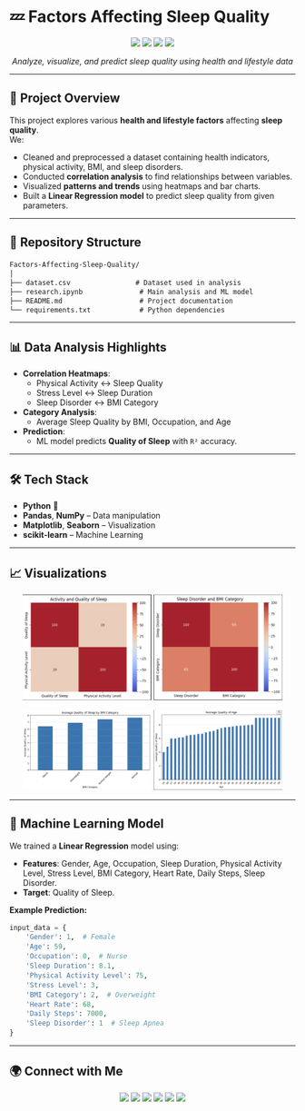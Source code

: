 # 💤 Factors Affecting Sleep Quality

<p align="center">
  <img src="https://img.shields.io/badge/Python-3.9%2B-blue?logo=python&logoColor=white" />
  <img src="https://img.shields.io/badge/Jupyter-Notebook-orange?logo=jupyter" />
  <img src="https://img.shields.io/badge/ML-Linear%20Regression-green?logo=scikit-learn" />
  <img src="https://img.shields.io/badge/License-MIT-lightgrey" />
</p>

<p align="center">
  <em>Analyze, visualize, and predict sleep quality using health and lifestyle data</em>
</p>

---

## 📌 Project Overview
This project explores various **health and lifestyle factors** affecting **sleep quality**.  
We:
- Cleaned and preprocessed a dataset containing health indicators, physical activity, BMI, and sleep disorders.
- Conducted **correlation analysis** to find relationships between variables.
- Visualized **patterns and trends** using heatmaps and bar charts.
- Built a **Linear Regression model** to predict sleep quality from given parameters.

---

## 📂 Repository Structure
```plaintext
Factors-Affecting-Sleep-Quality/
│
├── dataset.csv                # Dataset used in analysis
├── research.ipynb              # Main analysis and ML model
├── README.md                   # Project documentation
└── requirements.txt            # Python dependencies
```

---

## 📊 Data Analysis Highlights
- **Correlation Heatmaps**:
  - Physical Activity ↔ Sleep Quality
  - Stress Level ↔ Sleep Duration
  - Sleep Disorder ↔ BMI Category
- **Category Analysis**:
  - Average Sleep Quality by BMI, Occupation, and Age
- **Prediction**:
  - ML model predicts **Quality of Sleep** with `R²` accuracy.

---

## 🛠 Tech Stack
- **Python** 🐍
- **Pandas**, **NumPy** – Data manipulation
- **Matplotlib**, **Seaborn** – Visualization
- **scikit-learn** – Machine Learning

---

## 📈 Visualizations
<p align="center">
  <img src="https://github.com/AradRouhaniiiiii/Factors-Affecting-Sleep-Quality/raw/main/assets/heatmap1.png" width="45%" />
  <img src="https://github.com/AradRouhaniiiiii/Factors-Affecting-Sleep-Quality/raw/main/assets/heatmap2.png" width="45%" />
</p>
<p align="center">
  <img src="https://github.com/AradRouhaniiiiii/Factors-Affecting-Sleep-Quality/raw/main/assets/barplot_bmi.png" width="45%" />
  <img src="https://github.com/AradRouhaniiiiii/Factors-Affecting-Sleep-Quality/raw/main/assets/barplot_occ.png" width="45%" />
</p>

---

## 🤖 Machine Learning Model
We trained a **Linear Regression** model using:
- **Features**: Gender, Age, Occupation, Sleep Duration, Physical Activity Level, Stress Level, BMI Category, Heart Rate, Daily Steps, Sleep Disorder.
- **Target**: Quality of Sleep.

**Example Prediction:**
```python
input_data = {
    'Gender': 1,  # Female
    'Age': 59,
    'Occupation': 0,  # Nurse
    'Sleep Duration': 8.1,
    'Physical Activity Level': 75,
    'Stress Level': 3,
    'BMI Category': 2,  # Overweight
    'Heart Rate': 68,
    'Daily Steps': 7000,
    'Sleep Disorder': 1  # Sleep Apnea
}
```

---

## 🌍 Connect with Me
<p align="center">
  <a href="https://aradrouhani.com"><img src="https://img.shields.io/badge/Website-000000?logo=About.me&logoColor=white" /></a>
  <a href="https://www.instagram.com/AradRouhani_com"><img src="https://img.shields.io/badge/Instagram-%23E4405F.svg?logo=Instagram&logoColor=white" /></a>
  <a href="https://t.me/aradrouhani_com"><img src="https://img.shields.io/badge/Telegram-2CA5E0?logo=telegram&logoColor=white" /></a>
  <a href="https://www.kaggle.com/aradrouhani"><img src="https://img.shields.io/badge/Kaggle-20BEFF?logo=kaggle&logoColor=white" /></a>
  <a href="mailto:a.rouhaniiiiii@gmail.com"><img src="https://img.shields.io/badge/Email-D14836?logo=gmail&logoColor=white" /></a>
  <a href="https://github.com/AradRouhaniiiiii"><img src="https://img.shields.io/badge/GitHub-181717?logo=github&logoColor=white" /></a>
</p>
